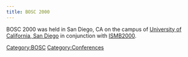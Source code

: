 ```yaml
---
title: BOSC 2000
---
```


BOSC 2000 was held in San Diego, CA on the campus of [University of
California, San
Diego](wp:University_of_California,_San_Diego "wikilink") in conjunction
with [ISMB2000](http://www.iscb.org/ismb2000/).

<Category:BOSC> <Category:Conferences>

